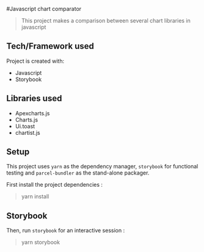 #Javascript chart comparator
>This project makes a comparison between several chart libraries in javascript

## Tech/Framework used
Project is created with:
* Javascript
* Storybook

## Libraries used
* Apexcharts.js
* Charts.js
* Ui.toast
* chartist.js

## Setup
This project uses ```yarn``` as the dependency manager, ```storybook``` for functional testing and ```parcel-bundler``` as the stand-alone packager.

First install the project dependencies :

>yarn install

## Storybook
Then, run ```storybook``` for an interactive session :

>yarn storybook

